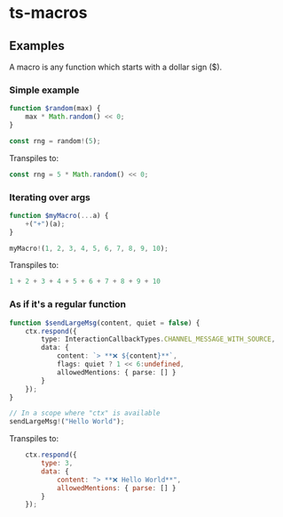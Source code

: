 # ts-macros

## Examples

A macro is any function which starts with a dollar sign ($).

### Simple example

```ts
function $random(max) {
    max * Math.random() << 0;
}

const rng = random!(5);
```

Transpiles to:

```js
const rng = 5 * Math.random() << 0;
```

### Iterating over args

```ts
function $myMacro(...a) {
    +("+")(a);
}

myMacro!(1, 2, 3, 4, 5, 6, 7, 8, 9, 10);
```

Transpiles to:

```js
1 + 2 + 3 + 4 + 5 + 6 + 7 + 8 + 9 + 10
```

### As if it's a regular function

```ts
function $sendLargeMsg(content, quiet = false) {
    ctx.respond({
        type: InteractionCallbackTypes.CHANNEL_MESSAGE_WITH_SOURCE,
        data: {
            content: `> **❌ ${content}**`,
            flags: quiet ? 1 << 6:undefined, 
            allowedMentions: { parse: [] }
        }
    });
}

// In a scope where "ctx" is available
sendLargeMsg!("Hello World");
```

Transpiles to:

```js
    ctx.respond({
        type: 3,
        data: {
            content: "> **❌ Hello World**",
            allowedMentions: { parse: [] }
        }
    });
```
